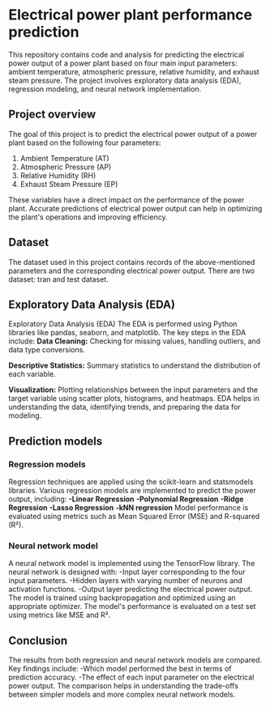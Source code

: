 # Electrical power plant performance prediction
This repository contains code and analysis for predicting the electrical power output of a power plant based on four main input parameters: ambient temperature, atmospheric pressure, relative humidity, and exhaust steam pressure. The project involves exploratory data analysis (EDA), regression modeling, and neural network implementation.

## Project overview
The goal of this project is to predict the electrical power output of a power plant based on the following four parameters:
1. Ambient Temperature (AT)
2. Atmospheric Pressure (AP)
3. Relative Humidity (RH)
4. Exhaust Steam Pressure (EP)

These variables have a direct impact on the performance of the power plant. Accurate predictions of electrical power output can help in optimizing the plant's operations and improving efficiency.

## Dataset
The dataset used in this project contains records of the above-mentioned parameters and the corresponding electrical power output. There are two dataset: tran and test dataset.

## Exploratory Data Analysis (EDA)
Exploratory Data Analysis (EDA)
The EDA is performed using Python libraries like pandas, seaborn, and matplotlib. The key steps in the EDA include:
__Data Cleaning:__ Checking for missing values, handling outliers, and data type conversions.

__Descriptive Statistics:__ Summary statistics to understand the distribution of each variable.

__Visualization:__ Plotting relationships between the input parameters and the target variable using scatter plots, histograms, and heatmaps.
EDA helps in understanding the data, identifying trends, and preparing the data for modeling.

## Prediction models
### Regression models
Regression techniques are applied using the scikit-learn and statsmodels libraries. Various regression models are implemented to predict the power output, including:
__-Linear Regression__
__-Polynomial Regression__
__-Ridge Regression__
__-Lasso Regression__
__-kNN regression__
Model performance is evaluated using metrics such as Mean Squared Error (MSE) and R-squared (R²).

### Neural network model
A neural network model is implemented using the TensorFlow library. The neural network is designed with:
    -Input layer corresponding to the four input parameters.
    -Hidden layers with varying number of neurons and activation functions.
    -Output layer predicting the electrical power output.
The model is trained using backpropagation and optimized using an appropriate optimizer. The model's performance is evaluated on a test set using metrics like MSE and R².

## Conclusion
The results from both regression and neural network models are compared. Key findings include:
    -Which model performed the best in terms of prediction accuracy.
    -The effect of each input parameter on the electrical power output.
The comparison helps in understanding the trade-offs between simpler models and more complex neural network models.
